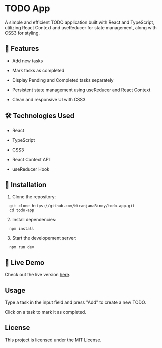 # TODO App

A simple and efficient TODO application built with React and TypeScript, utilizing React Context and useReducer for state management, along with CSS3 for styling.

## 🚀 Features

- Add new tasks

- Mark tasks as completed

- Display Pending and Completed tasks separately

- Persistent state management using useReducer and React Context

- Clean and responsive UI with CSS3

## 🛠️ Technologies Used

- React

- TypeScript

- CSS3

- React Context API

- useReducer Hook

## 📂 Installation

1. Clone the repository:
  ```
    git clone https://github.com/NiranjanaBinoy/todo-app.git
    cd todo-app
  ```
2. Install dependencies:
  ```
    npm install
  ```
3. Start the developement server:
  ```
    npm run dev
  ```

## 🎨 Live Demo
Check out the live version [here](https://niranjanabinoy.github.io/todo-app/).

## Usage

Type a task in the input field and press "Add" to create a new TODO.

Click on a task to mark it as completed.

## License

This project is licensed under the MIT License.